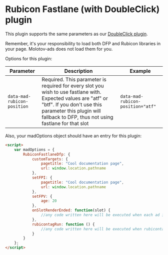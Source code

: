 # Rubicon Fastlane (with DoubleClick) plugin

This plugin supports the same parameters as our [DoubleClick plugin](/src/plugins/doubleclick).

Remember, it's your responsibility to load both DFP and Rubicon libraries in your page. Molotov-ads does not load them for you.

Options for this plugin:

| Parameter | Description | Example
| --- | --- | ---
| `data-mad-rubicon-position` | Required. This parameter is required for every slot you wish to use fastlane with. Expected values are "atf" or "btf". If you don't use this parameter this plugin will fallback to DFP, thus not using fastlane for that slot  | `data-mad-rubicon-position="atf"`

Also, your madOptions object should have an entry for this plugin:

```HTML
<script>
    var madOptions = {
        RubiconFastlaneDfp: {
            customTargets: {
                pagetitle: "Cool documentation page",
                url: window.location.pathname
            },
            setFPI: {
                pagetitle: "Cool documentation page",
                url: window.location.pathname
            },
            setFPV: {
                age: 20
            },
            onSlotRenderEnded: function(slot) {
                //any code written here will be executed when each ad is loaded by DFP.
            },
            rubicontagRun: function () {
                //any code written here will be executed when rubicontag.run is called.
            }
        }
    };
</script>
```
